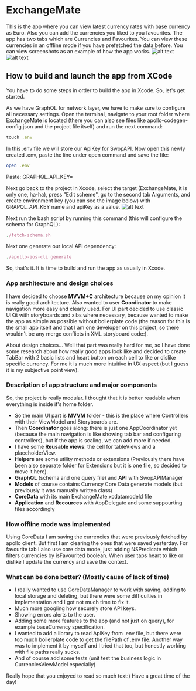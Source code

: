 # ExchangeMate

This is the app where you can view latest currency rates with base currency as Euro. Also you can add the currencies you liked to you favourites. The app has two tabs which are Currencies and Favourites. You can view these currencies in an offline mode if you have prefetched the data before. You can view screenshots as an example of how the app works.
![alt text](https://github.com/lenchyk/ExchangeMate/blob/chore/readme/Screenshots/CurTab.png)
![alt text](https://github.com/lenchyk/ExchangeMate/blob/chore/readme/Screenshots/FavTab.png)

## How to build and launch the app from XCode
You have to do some steps in order to build the app in Xcode. So, let's get started.

As we have GraphQL for network layer, we have to make sure to configure all necessary settings. Open the terminal, navigate to your root folder where ExchangeMate is located (there you can also see files like apollo-codegen-config.json and the project file itself) and run the next command:
```ruby
touch .env
```
In this .env file we will store our ApiKey for SwopAPI. Now open this newly created .env, paste the line under open command and save the file:
```ruby
open .env
```
Paste:
GRAPHQL_API_KEY=<here should be the api key itself>

Next go back to the project in Xcode, select the target (ExchangeMate, it is only one, ha-ha), press "Edit scheme", go to the second tab Arguments, and create environment key (you can see the image below) with GRAPQL_API_KEY name and apiKey as a value.
![alt text](https://github.com/lenchyk/ExchangeMate/blob/chore/readme/Screenshots/ApiKeySchema.png)

Next run the bash script by running this command (this will configure the schema for GraphQL):
```ruby
./fetch-schema.sh
```
Next one generate our local API dependency:
```ruby
./apollo-ios-cli generate
```

So, that's it. It is time to build and run the app as usually in Xcode.

### App architecture and design choices

I have decided to choose **MVVM+C** architecture because on my opinion it is really good architecture. Also wanted to user **Coordinator** to make navigation more easy and clearly used. For UI part decided to use classic UIKit with storyboards and xibs where necessary, because wanted to make the app as simple as possible without boilerplate code (the reason for this is the small app itself and that I am one developer on this project, so there wouldn't be any merge conflicts in XML storyboard code:). 

About design choices... Well that part was really hard for me, so I have done some research about how really good apps look like and decided to create TabBar with 2 basic lists and heart button on each cell to like or dislike specific currency. For me it is much more intuitive in UX aspect (but I guess it is my subjective point view).

### Description of app structure and major components

So, the project is really modular. I thought that it is better readable when everything is inside it's home folder.

- So the main UI part is **MVVM** folder - this is the place where Controllers with their ViewModel and Storyboards are.
- Then **Coordinator** goes along: there is just one AppCoordinator yet (because the main navigation is like showing tab bar and configuring controllers), but if the app is scaling, we can add more if needed.
- I have some **Reusable views**: the cell for tableViews and a placeholderView.
- **Helpers** are some utility methods or extensions (Previously there have been also separate folder for Extensions but it is one file, so decided to move it here).
- **GraphQL** (schema and one query file) and **API** with SwopAPIManager
- **Models** of course contains Currency Core Data generate models (but previously it was manually written class)
- **CoreData** with its main ExchangeMate.xcdatamodeld file
- **Application** and **Recources** with AppDelegate and some suppourting files accordingly

### How offline mode was implemented

Using CoreData I am saving the currencies that were previously fetched by apollo client. But first I am clearing the ones that were saved yesterday. For favourite tab I also use core data mode, just adding NSPredicate which filters currencies by isFavourited boolean. When user taps heart to like or dislike I update the currency and save the context.

### What can be done better? (Mostly cause of lack of time)

- I really wanted to use CoreDataManager to work with saving, adding to local storage and deleting, but there were some difficulties in implementation and I got not much time to fix it.
- Much more googling how securely store API keys.
- Showing errors alerts to the user.
- Adding some more features to the app (and not just on query), for example baseCurrency specification.
- I wanted to add a library to read ApiKey from .env file, but there were too much boilerplate code to get the filePath of .env file. Another way was to implement it by myself and I tried that too, but honestly working with file paths really sucks.
- And of course add some tests (unit test the business logic in CurrenciesViewModel especially)

Really hope that you enjoyed to read so much text:)
Have a great time of the day!
